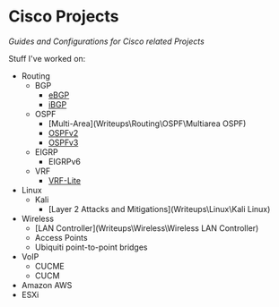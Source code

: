# Cisco Projects
*Guides and Configurations for Cisco related Projects*


Stuff I've worked on:
- Routing
  - BGP
    - [eBGP][EBGP]
    - [iBGP][IBGP]
  - OSPF
    - [Multi-Area](Writeups\Routing\OSPF\Multiarea OSPF)
    - [OSPFv2][OSPFV2]
    - [OSPFv3][OSPFV3]
  - EIGRP
    - EIGRPv6
  - VRF
    - [VRF-Lite][VRFLITE]
- Linux
  - Kali
    - [Layer 2 Attacks and Mitigations](Writeups\Linux\Kali Linux)
- Wireless
  - [LAN Controller](Writeups\Wireless\Wireless LAN Controller)
  - Access Points
  - Ubiquiti point-to-point bridges
- VoIP
  - CUCME
  - CUCM
- Amazon AWS
- ESXi

[EBGP]: Writeups\Routing\BGP\eBGP
[IBGP]: Writeups\Routing\BGP\iBGP
[OSPFV3]: Writeups\Routing\OSPF\OSPFv3
[OSPFV2]: Writeups\Routing\OSPF\OSPFv2
[VRFLITE]: Writeups\Routing\VRF
